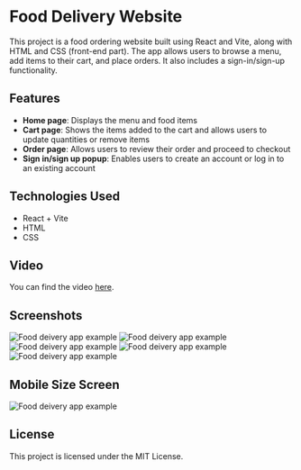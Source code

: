 # Food Delivery Website

This project is a food ordering website built using React and Vite, along with HTML and CSS (front-end part). The app allows users to browse a menu, add items to their cart, and place orders. It also includes a sign-in/sign-up functionality.

## Features

- **Home page**: Displays the menu and food items <br>
- **Cart page**: Shows the items added to the cart and allows users to update quantities or remove items <br>
- **Order page**: Allows users to review their order and proceed to checkout <br>
- **Sign in/sign up popup**: Enables users to create an account or log in to an existing account <br>

## Technologies Used

- React + Vite
- HTML
- CSS

## Video

You can find the video [here](https://vimeo.com/manage/videos/951348496).

## Screenshots

![Food deivery app example](https://raw.githubusercontent.com/olyanya/react-food-delivery-website/main/src./assets/examples/food-delivery-example-1.png?token=GHSAT0AAAAAACPHGDOCSWAVZV7OF244A3HUZSWRYXQ)
![Food deivery app example](https://raw.githubusercontent.com/olyanya/react-food-delivery-website/main/src./assets/examples/food-delivery-example-2.png?token=GHSAT0AAAAAACPHGDODOPUYOVVQU7OT4DEGZSWRY5A)
![Food deivery app example](https://raw.githubusercontent.com/olyanya/react-food-delivery-website/main/src./assets/examples/food-delivery-example-3.png?token=GHSAT0AAAAAACPHGDOCPMVLHBLWQYCYL4AIZSWRZDQ)
![Food deivery app example](https://raw.githubusercontent.com/olyanya/react-food-delivery-website/main/src./assets/examples/food-delivery-example-4.png?token=GHSAT0AAAAAACPHGDODU6OW3PM4JOQRLIBOZSWRZIA)
![Food deivery app example](https://raw.githubusercontent.com/olyanya/react-food-delivery-website/main/src./assets/examples/food-delivery-example-5.png?token=GHSAT0AAAAAACPHGDODEXY4Y3QEQO5FK3SSZSWRZOA)

## Mobile Size Screen

![Food deivery app example](https://raw.githubusercontent.com/olyanya/react-food-delivery-website/main/src./assets/examples/food-delivery-example-6.png?token=GHSAT0AAAAAACPHGDODQAVUEO5GZIYSQPMQZSWRZYQ)

## License

This project is licensed under the MIT License.
